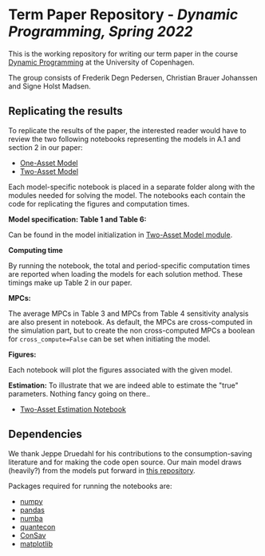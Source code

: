 # Term Paper Repository - *Dynamic Programming, Spring 2022*
This is the working repository for writing our term paper in the course [Dynamic Programming](https://kurser.ku.dk/course/a%C3%98kk08207u/) at the University of Copenhagen.

The group consists of Frederik Degn Pedersen, Christian Brauer Johanssen and Signe Holst Madsen.

## Replicating the results
To replicate the results of the paper, the interested reader would have to review the two following notebooks representing the models in A.1 and section 2 in our paper:
- [One-Asset Model](one_asset/OneAssetModel.ipynb)
- [Two-Asset Model](two_asset/TwoAssetModel.ipynb)

Each model-specific notebook is placed in a separate folder along with the modules needed for solving the model. The notebooks each contain the code for replicating the figures and computation times. 

**Model specification: Table 1 and Table 6:**

Can be found in the model initialization in [Two-Asset Model module](two_asset/TwoAssetModel.py). 

**Computing time**

By running the notebook, the total and period-specific computation times are reported when loading the models for each solution method. These timings make up Table 2 in our paper. 

**MPCs:**

The average MPCs in Table 3 and MPCs from Table 4 sensitivity analysis are also present in notebook. As default, the MPCs are cross-computed in the simulation part, but to create the non cross-computed MPCs a boolean for ``cross_compute=False`` can be set when initiating the model.

**Figures:**

Each notebook will plot the figures associated with the given model.

**Estimation:**
To illustrate that we are indeed able to estimate the "true" parameters. Nothing fancy going on there.. 
- [Two-Asset Estimation Notebook](two_asset/estimation.ipynb)

## Dependencies

We thank Jeppe Druedahl for his contributions to the consumption-saving literature and for making the code open source. Our main model draws (heavily?) from the models put forward in [this repository](https://github.com/NumEconCopenhagen/ConsumptionSavingNotebooks). 

Packages required for running the notebooks are:
- [numpy](https://pypi.org/project/numpy/)
- [pandas](https://pypi.org/project/pandas/)
- [numba](https://pypi.org/project/numba/)
- [quantecon](https://pypi.org/project/quantecon/)
- [ConSav](https://pypi.org/project/ConSav/)
- [matplotlib](https://pypi.org/project/matplotlib/)
